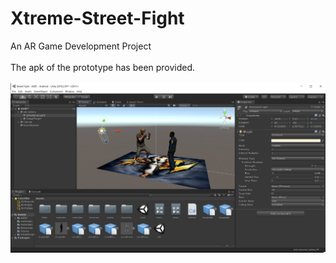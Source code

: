 # Xtreme-Street-Fight
An AR Game Development Project<br><br>
The apk of the prototype has been provided.<br><br>
<img src=XSF.png>

